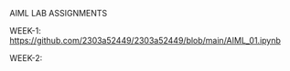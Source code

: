 AIML LAB ASSIGNMENTS

WEEK-1: https://github.com/2303a52449/2303a52449/blob/main/AIML_01.ipynb

WEEK-2: 
